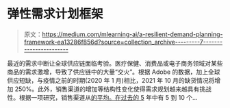 # 弹性需求计划框架

> 原文：<https://medium.com/mlearning-ai/a-resilient-demand-planning-framework-ea13286f856d?source=collection_archive---------7----------------------->

最近的需求中断让全球供应链面临考验。医疗保健、消费品或电子商务领域对某些商品的需求激增，导致了供应链中的大量“交火”。根据 Adobe 的数据，加上全球供应短缺，与疫情之前的时期(2020 年 1 月)相比，2021 年 10 月的缺货情况将增加 250%。此外，销售渠道的增加等结构性变化使得需求规划越来越具有挑战性。根据一项研究，销售渠道从[的平均。在过去的 5](https://www.mckinsey.com/business-functions/growth-marketing-and-sales/our-insights/b2b-sales-omnichannel-everywhere-every-time) 年中有 5 到 10 个…